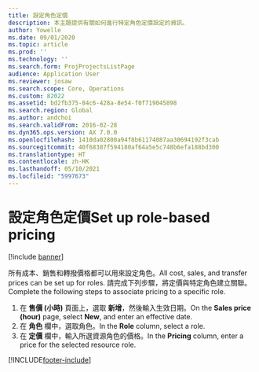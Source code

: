 ```yaml
---
title: 設定角色定價
description: 本主題提供有關如何進行特定角色定價設定的資訊。
author: Yowelle
ms.date: 09/01/2020
ms.topic: article
ms.prod: ''
ms.technology: ''
ms.search.form: ProjProjectsListPage
audience: Application User
ms.reviewer: josaw
ms.search.scope: Core, Operations
ms.custom: 82022
ms.assetid: bd2fb375-84c6-428a-8e54-f0f719045898
ms.search.region: Global
ms.author: andchoi
ms.search.validFrom: 2016-02-28
ms.dyn365.ops.version: AX 7.0.0
ms.openlocfilehash: 1410da02800a94f8b61174087aa30694192f3cab
ms.sourcegitcommit: 40f68387f594180af64a5e5c748b6efa188bd300
ms.translationtype: HT
ms.contentlocale: zh-HK
ms.lasthandoff: 05/10/2021
ms.locfileid: "5997673"
---
```

# <a name="set-up-role-based-pricing"></a><span data-ttu-id="81e71-103">設定角色定價</span><span class="sxs-lookup"><span data-stu-id="81e71-103">Set up role-based pricing</span></span>

[!include [banner](../includes/banner.md)]

<span data-ttu-id="81e71-104">所有成本、銷售和轉撥價格都可以用來設定角色。</span><span class="sxs-lookup"><span data-stu-id="81e71-104">All cost, sales, and transfer prices can be set up for roles.</span></span> <span data-ttu-id="81e71-105">請完成下列步驟，將定價與特定角色建立關聯。</span><span class="sxs-lookup"><span data-stu-id="81e71-105">Complete the following steps to associate pricing to a specific role.</span></span>

1. <span data-ttu-id="81e71-106">在 **售價 (小時)** 頁面上，選取 **新增**，然後輸入生效日期。</span><span class="sxs-lookup"><span data-stu-id="81e71-106">On the **Sales price (hour)** page, select **New**, and enter an effective date.</span></span>
2. <span data-ttu-id="81e71-107">在 **角色** 欄中，選取角色。</span><span class="sxs-lookup"><span data-stu-id="81e71-107">In the **Role** column, select a role.</span></span>
3. <span data-ttu-id="81e71-108">在 **定價** 欄中，輸入所選資源角色的價格。</span><span class="sxs-lookup"><span data-stu-id="81e71-108">In the **Pricing** column, enter a price for the selected resource role.</span></span>


[!INCLUDE[footer-include](../includes/footer-banner.md)]